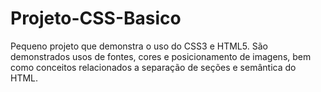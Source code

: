 # Projeto-CSS-Basico
Pequeno projeto que demonstra o uso do CSS3 e HTML5.
São demonstrados usos de fontes, cores e posicionamento de imagens, bem como conceitos relacionados a separação de seções e semântica do HTML. 
